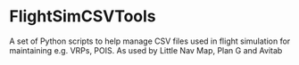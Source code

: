 # FlightSimCSVTools
A set of Python scripts to help manage CSV files used in flight simulation for maintaining e.g. VRPs, POIS. As used by Little Nav Map, Plan G and Avitab
